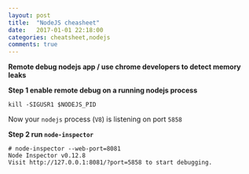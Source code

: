 ```yaml
---
layout: post
title:  "NodeJS cheasheet"
date:   2017-01-01 22:18:00
categories: cheatsheet,nodejs
comments: true
---
```

**Remote debug nodejs app / use chrome developers to detect memory leaks**

**Step 1 enable remote debug on a running nodejs process**

```commandline
kill -SIGUSR1 $NODEJS_PID
```

Now your `nodejs` process (`V8`) is listening on port `5858`
 
**Step 2 run `node-inspector`**
 
```commandline
# node-inspector --web-port=8081
Node Inspector v0.12.8
Visit http://127.0.0.1:8081/?port=5858 to start debugging.
```
